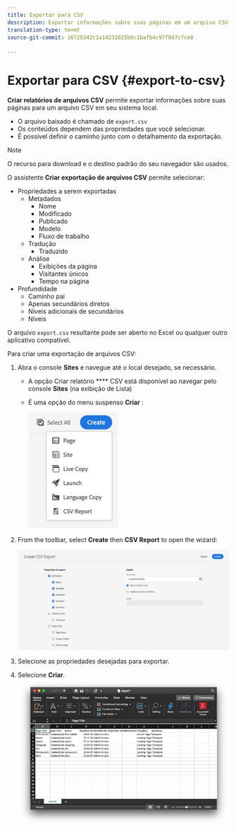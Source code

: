 ```yaml
---
title: Exportar para CSV
description: Exportar informações sobre suas páginas em um arquivo CSV em seu sistema local
translation-type: tm+mt
source-git-commit: 16725342c1a14231025bbc1bafb4c97f0d7cfce8

---
```



# Exportar para CSV {#export-to-csv}

**Criar relatórios de arquivos CSV** permite exportar informações sobre suas páginas para um arquivo CSV em seu sistema local.

* O arquivo baixado é chamado de `export.csv`
* Os conteúdos dependem das propriedades que você selecionar.
* É possível definir o caminho junto com o detalhamento da exportação.

>[!NOTE]
>
>O recurso para download e o destino padrão do seu navegador são usados.

O assistente **Criar exportação de arquivos CSV** permite selecionar:

* Propriedades a serem exportadas
   * Metadados
      * Nome
      * Modificado
      * Publicado
      * Modelo
      * Fluxo de trabalho
   * Tradução
      * Traduzido
   * Análise
      * Exibições da página
      * Visitantes únicos
      * Tempo na página
* Profundidade
   * Caminho pai
   * Apenas secundários diretos
   * Níveis adicionais de secundários
   * Níveis

O arquivo `export.csv` resultante pode ser aberto no Excel ou qualquer outro aplicativo compatível.

Para criar uma exportação de arquivos CSV:

1. Abra o console **Sites** e navegue até o local desejado, se necessário.
   * A opção Criar relatório **** CSV está disponível ao navegar pelo console **Sites** (na exibição de Lista)
   * É uma opção do menu suspenso **Criar** :

      ![Opção Criar CSV](/help/sites-cloud/authoring/assets/csv-create.png)

1. From the toolbar, select **Create** then **CSV Report** to open the wizard:

   ![Opções de exportação para CSV](/help/sites-cloud/authoring/assets/csv-options.png)

1. Selecione as propriedades desejadas para exportar.
1. Selecione **Criar**.
   ![Exportação CSV resultante no Excel](/help/sites-cloud/authoring/assets/csv-example.png)
